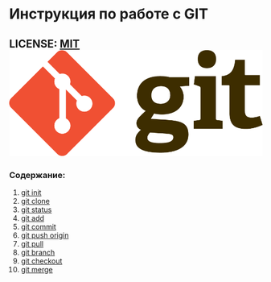 # Инструкция по работе с GIT

LICENSE: [MIT](./license.md)
![git-logo](./assets/Git-Logo-2Color.png)
--
### Содержание: 
1. [git init](./gitinit.md)
2. [git clone](./gitclone.md)
3. [git status](./gitstatus.md)
4. [git add](./add.md)
5. [git commit](./commit.md)
6. [git push origin](./gitpushorigin.md)
7. [git pull](./gitpull.md)
8. [git branch](./gitbranch.md)
9. [git checkout](./gitcheckout.md)
10. [git merge](./gitmerge.md)